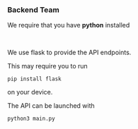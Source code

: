 ### Backend Team

We require that you have <b>python</b> installed

<br>

We use flask to provide the API endpoints. 

This may require you to run
```
pip install flask
```
on your device.

The API can be launched with 
```
python3 main.py
```